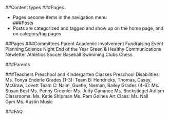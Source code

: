 ##Content types
###Pages
- Pages become items in the navigation menu  
###Posts
- Posts are categorized and tagged and show up on the home page, and on category/tag pages 	

##Pages
###Committees
	Parent Academic Involvement
	Fundraising
	Event Planning
		Science Night
		End of the Year
	Green & Healthy
	Communications
		Newletter
	Athletics
		Soccer
		Baseball
		Swimming
	Clubs
		Chess

###Parents

###Teachers
	Preschool and Kindergarten Classes
	Preschool Disabilities: 
		Ms. Tonya Enderle
	Grades (1-3): 
		Team B: 
			Hendricks, 
			Thomas, 
			Casey, 
			McGraw, 
			Lovett
		Team C: 
			Naim, 
			Guetle, 
			Nieman, 
			Bailey
	Grades (4-6):
		Ms. Susan Best
		Ms. Penny Greenler
		Ms. Judy Ganance
		Ms. Bockstiegel
	Autism Classrooms: 
		Ms. Katie Shipman
		Ms. Pam Goines
	Art Class: 
		Ms. Nall	
	Gym
		Ms. Austin
	Music

###FAQ
	
